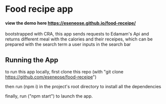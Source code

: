 # Food recipe app

#### view the demo here https://eseneose.github.io/food-receipe/ 

bootstrapped with CRA, this app sends requests to Edamam's Api and returns different meal with the calories and their receipes, which can be prepared with the search term a user inputs in the search bar

## Running the App

to run this app locally, first clone this repo (with "git clone https://github.com/eseneose/food-receipe") 

then run (npm i) in the project's root directory to install all the dependencies

finally, run ("npm start") to launch the app.
